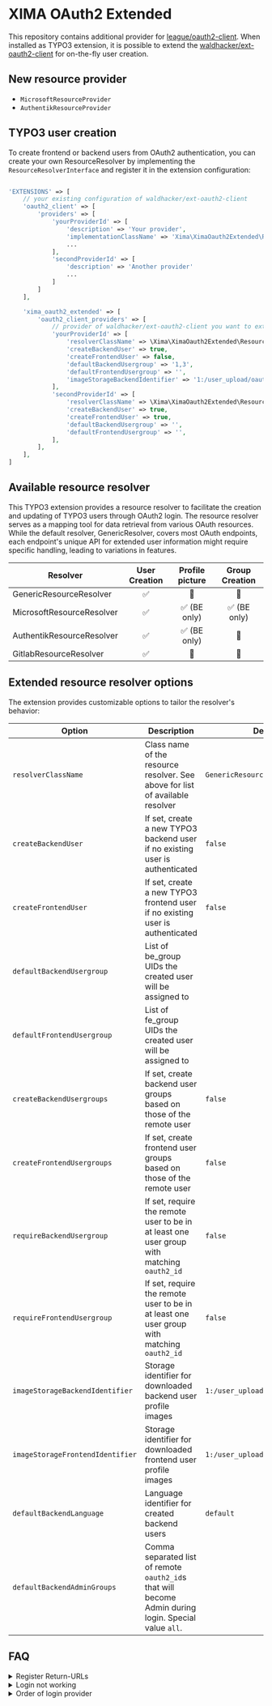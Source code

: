 # XIMA OAuth2 Extended

This repository contains additional provider
for [league/oauth2-client](https://github.com/thephpleague/oauth2-client). When
installed as TYPO3 extension, it is possible to extend
the [waldhacker/ext-oauth2-client](https://github.com/waldhacker/ext-oauth2-client)
for on-the-fly user creation.

## New resource provider

* `MicrosoftResourceProvider`
* `AuthentikResourceProvider`

## TYPO3 user creation

To create frontend or backend users from OAuth2 authentication, you can create
your own ResourceResolver by implementing the `ResourceResolverInterface` and
register it in the extension configuration:

```php

'EXTENSIONS' => [
    // your existing configuration of waldhacker/ext-oauth2-client
    'oauth2_client' => [
        'providers' => [
            'yourProviderId' => [
                'description' => 'Your provider',
                'implementationClassName' => 'Xima\XimaOauth2Extended\ResourceProvider\MicrosoftResourceProvider',
                ...
            ],
            'secondProviderId' => [
                'description' => 'Another provider'
                ...
            ]
        ]
    ],

    'xima_oauth2_extended' => [
        'oauth2_client_providers' => [
            // provider of waldhacker/ext-oauth2-client you want to extend
            'yourProviderId' => [
                'resolverClassName' => \Xima\XimaOauth2Extended\ResourceResolver\MicrosoftResourceResolver::class,
                'createBackendUser' => true,
                'createFrontendUser' => false,
                'defaultBackendUsergroup' => '1,3',
                'defaultFrontendUsergroup' => '',
                'imageStorageBackendIdentifier' => '1:/user_upload/oauth',
            ],
            'secondProviderId' => [
                'resolverClassName' => \Xima\XimaOauth2Extended\ResourceResolver\GenericResourceResolver::class,
                'createBackendUser' => true,
                'createFrontendUser' => true,
                'defaultBackendUsergroup' => '',
                'defaultFrontendUsergroup' => '',
            ],
        ],
    ],
]
```

## Available resource resolver

This TYPO3 extension provides a resource resolver to facilitate the creation and
updating of TYPO3 users through OAuth2 login. The resource resolver serves as a
mapping tool for data retrieval from various OAuth resources. While the default
resolver, GenericResolver, covers most OAuth endpoints, each endpoint's unique
API for extended user information might require specific handling, leading to
variations in features.

| Resolver                  | User Creation | Profile picture | Group Creation |
|---------------------------|:-------------:|:---------------:|:--------------:|
| GenericResourceResolver   |       ✅       |       🚫        |       🚫       |
| MicrosoftResourceResolver |       ✅       |   ✅ (BE only)   |  ✅ (BE only)   |
| AuthentikResourceResolver |       ✅       |   ✅ (BE only)   |       🚫       |
| GitlabResourceResolver    |       ✅       |       🚫        |       🚫       |

## Extended resource resolver options

The extension provides customizable options to tailor the resolver's behavior:

| Option                           | Description                                                                                           | Default                          |
|----------------------------------|-------------------------------------------------------------------------------------------------------|----------------------------------|
| `resolverClassName`              | Class name of the resource resolver. See above for list of available resolver                         | `GenericResourceResolver::class` |
| `createBackendUser`              | If set, create a new TYPO3 backend user if no existing user is authenticated                          | `false`                          |
| `createFrontendUser`             | If set, create a new TYPO3 frontend user if no existing user is authenticated                         | `false`                          |
| `defaultBackendUsergroup`        | List of be_group UIDs the created user will be assigned to                                            | ` `                              |
| `defaultFrontendUsergroup`       | List of fe_group UIDs the created user will be assigned to                                            | ` `                              |
| `createBackendUsergroups`        | If set, create backend user groups based on those of the remote user                                  | `false`                          |
| `createFrontendUsergroups`       | If set, create frontend user groups based on those of the remote user                                 | `false`                          |
| `requireBackendUsergroup`        | If set, require the remote user to be in at least one user group with matching `oauth2_id`            | `false`                          |
| `requireFrontendUsergroup`       | If set, require the remote user to be in at least one user group with matching `oauth2_id`            | `false`                          |
| `imageStorageBackendIdentifier`  | Storage identifier for downloaded backend user profile images                                         | `1:/user_upload/oauth`           |
| `imageStorageFrontendIdentifier` | Storage identifier for downloaded frontend user profile images                                        | `1:/user_upload/oauth`           |
| `defaultBackendLanguage`         | Language identifier for created backend users                                                         | `default`                        |
| `defaultBackendAdminGroups`      | Comma separated list of remote `oauth2_id`s that will become Admin during login. Special value `all`. | ` `                              |

## FAQ

<details>
<summary>
Register Return-URLs
</summary>

For the backend login the return url looks like this:

```
https://domain.de/typo3/login?loginProvider=1616569531&oauth2-provider=yourProviderId&login_status=login&commandLI=attempt
```

Replace `domain.de` and `yourProviderId` with your data!
</details>

<details>
<summary>
Login not working
</summary>

Make sure `cookieSameSite` is set to `lax`.

```php
$GLOBALS['TYPO3_CONF_VARS']['BE']['cookieSameSite'] = 'lax';
$GLOBALS['TYPO3_CONF_VARS']['FE']['cookieSameSite'] = 'lax';
```

</details>

<details>
<summary>
Order of login provider
</summary>

To change the order of provider displayed at the `/typo3` login page (OAuth
login over classic username/password), use the following snippet:

```php
$GLOBALS['TYPO3_CONF_VARS']['EXTCONF']['backend']['loginProviders']['1616569531']['sorting'] = 75;
```

</details>
